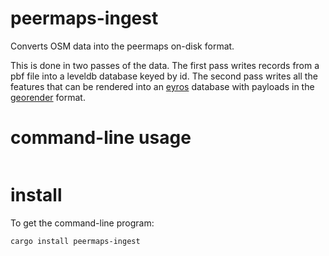# peermaps-ingest

Converts OSM data into the peermaps on-disk format.

This is done in two passes of the data. The first pass writes records from a pbf
file into a leveldb database keyed by id. The second pass writes all the
features that can be rendered into an [eyros][] database with payloads in the
[georender][] format.

[eyros]: https://github.com/peermaps/eyros
[georender]: https://github.com/peermaps/docs/blob/master/georender.md

# command-line usage

```
```

# install

To get the command-line program:

```
cargo install peermaps-ingest
```

